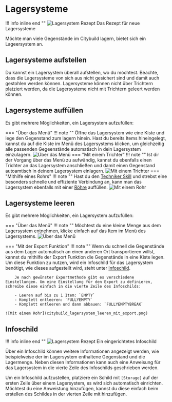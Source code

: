 # Lagersysteme

!!! info inline end ""
    ![Lagersystem Rezept](citybuild_lagersystem_rezept.png)
    Das Rezept für neue Lagersysteme

Möchte man viele Gegenstände im Citybuild lagern, bietet sich ein Lageersystem an. 

	
## Lagersysteme aufstellen
Du kannst ein Lagersystem überall aufstellen, wo du möchtest. Beachte, dass die Lagersysteme von sich aus nicht gesichert sind und damit auch gestohlen werden können. Lagersysteme können nicht über Trichtern platziert werden, da die Lagersysteme nicht mit Trichtern geleert werden können.

## Lagersysteme auffüllen
Es gibt mehrere Möglichkeiten, ein Lagersystem aufzufüllen:

=== "Über das Menü"
    !!! note ""
        Öffne das Lagersystem wie eine Kiste und lege den Gegenstand zum lagern hinein. Hast du bereits Items hineingelegt, kannst du auf die Kiste im Menü des Lagersystems klicken, um gleichzeitig alle passenden Gegeenstände automatisch in dein Lagersystem einzulagern.
    ![Über das Menü](citybuild_lagersystem_einlagern_mit_menu.png)
=== "Mit einem Trichter"
    !!! note ""
        Ist dir der Vorgang über das Menü zu aufwändig, kannst du ebenfalls einen Trichter an das Lagersystem anschließen und damit einen Gegenstand autoamtisch in deinem Lagersystem einlagern.
    ![Mit einem Trichter](citybuild_lagersystem_einlagern_mit_trichter.png)
=== "Mithilfe eines Rohrs"
    !!! note ""
        Hast du den [Techniker Skill](citybuild_techniker.md) und strebst eine besonders schnelle und effiziente Verbindung an, kann man das Lagersystem ebenfalls mit einer [Röhre](citybuild_techniker.md#9-rohren) auffüllen.
    ![Mit einem Rohr](citybuild_lagersystem_einlagern_mit_rohr.png)

## Lagersysteme leeren
Es gibt mehrere Möglichkeiten, ein Lagersystem aufzufüllen:

=== "Über das Menü"
    !!! note ""
        Möchtest du eine kleine Menge aus dem Lagersystem entnehmen, klicke einfach auf das Item im Menü des Lagersystems.
    ![Über das Menü](citybuild_lagersystem_leeren_mit_menu.png)
	
=== "Mit der Export Funktion"
    !!! note ""
        Wenn du schnell die Gegenstände aus dem Lager automatisch an einen anderen Ort transportieren willst, kannst du mithilfe der Export Funktion die Gegenstände in eine Kiste legen.
		Um diese Funktion zu nutzen, wird ein Infoschild für das Lagersystem benötigt, wie dieses aufgestellt wird, steht unter [Infoschild](#Infoschild).
		
		Je nach gewünster Exportmethode gibt es verschiedene Einstellungen. Um eine Einstellung für den Export zu definieren, schreibe diese einfach in die vierte Zeile des Infoschilds:

		- Leeren auf bis zu 1 Item: `EMPTY`
		- Komplett entleeren: `FULLYEMPTY`
		- Komplett entleeren und dann abbauen: `FULLYEMPTYBREAK`
		
    ![Mit einem Rohr](citybuild_lagersystem_leeren_mit_export.png)
	
## Infoschild
!!! info inline end ""
    ![Lagersystem Rezept](citybuild_lagersystem_infoschild.png)
    Ein eingerichtetes Infoschild

Über ein Infoschild können weitere Informationen angezeigt werden, wie beispielweise der im Lagersystem enthaltene Gegenstand und die Lagermenge.
Neben diesen Informationen kann auch eine Anweisung für das Lagersystem in die vierte Zeile des Infoschilds geschrieben werden.

Um ein Infoschild aufzustellen, platziere ein Schild mit `[Storage]` auf der ersten Zeile über einem Lagersystem, es wird sich automatisch einrichten.
Möchtest du eine Anweistung hinzufügen, kannst du diese einfach beim erstellen des Schildes in der vierten Zeile mit hinzufügen.
